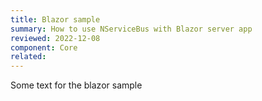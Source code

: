 ```yaml
---
title: Blazor sample
summary: How to use NServiceBus with Blazor server app
reviewed: 2022-12-08
component: Core
related:
---
```


Some text for the blazor sample